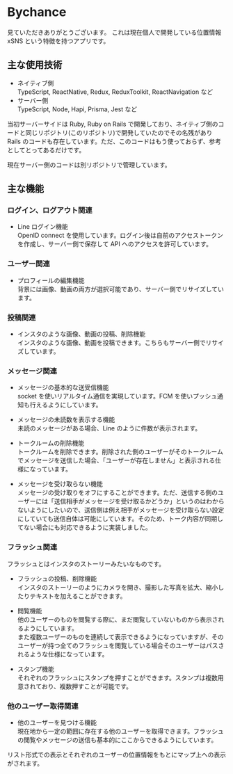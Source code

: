 # Bychance

見ていただきありがとうございます。
これは現在個人で開発している位置情報 xSNS という特徴を持つアプリです。<br />

## 主な使用技術

- ネイティブ側<br />
  TypeScript, ReactNative, Redux, ReduxToolkit, ReactNavigation など
- サーバー側<br />
  TypeScript, Node, Hapi, Prisma, Jest など

当初サーバーサイドは Ruby, Ruby on Rails で開発しており、ネイティブ側のコードと同じリポジトリ(このリポジトリ)で開発していたのでその名残があり Rails のコードも存在しています。ただ、このコードはもう使っておらず、参考としてとってあるだけです。

現在サーバー側のコードは別リポジトリで管理しています。

## 主な機能

### ログイン、ログアウト関連

- Line ログイン機能<br />
  OpenID connect を使用しています。ログイン後は自前のアクセストークンを作成し、サーバー側で保存して API へのアクセスを許可しています。

### ユーザー関連

- プロフィールの編集機能<br />
  背景には画像、動画の両方が選択可能であり、サーバー側でリサイズしています。

### 投稿関連

- インスタのような画像、動画の投稿、削除機能<br />
  インスタのような画像、動画を投稿できます。こちらもサーバー側でリサイズしています。

### メッセージ関連

- メッセージの基本的な送受信機能<br />
  socket を使いリアルタイム通信を実現しています。FCM を使いプッシュ通知も行えるようにしています。

- メッセージの未読数を表示する機能<br />
  未読のメッセージがある場合、Line のように件数が表示されます。

- トークルームの削除機能<br />
  トークルームを削除できます。削除された側のユーザーがそのトークルームでメッセージを送信した場合、「ユーザーが存在しません」と表示される仕様になっています。

- メッセージを受け取らない機能<br />
  メッセージの受け取りをオフにすることができます。ただ、送信する側のユーザーには「送信相手がメッセージを受け取るかどうか」というのはわからないようにしたいので、送信側は例え相手がメッセージを受け取らない設定にしていても送信自体は可能にしています。そのため、トーク内容が同期してない場合にも対応できるように実装しました。

### フラッシュ関連

フラッシュとはインスタのストーリーみたいなものです。

- フラッシュの投稿、削除機能<br />
  インスタのストーリーのようにカメラを開き、撮影した写真を拡大、縮小したりテキストを加えることができます。

- 閲覧機能<br />
  他のユーザーのものを閲覧する際に、まだ閲覧していないものから表示されるようにしています。<br />
  また複数ユーザーのものを連続して表示できるようになっていますが、そのユーザーが持つ全てのフラッシュを閲覧している場合そのユーザーはパスされるような仕様になっています。

- スタンプ機能<br />
  それぞれのフラッシュにスタンプを押すことができます。スタンプは複数用意されており、複数押すことが可能です。

### 他のユーザー取得関連

- 他のユーザーを見つける機能<br />
  現在地から一定の範囲に存在する他のユーザーを取得できます。フラッシュの閲覧やメッセージの送信も基本的にここからできるようにしています。<br />

リスト形式での表示とそれぞれのユーザーの位置情報をもとにマップ上への表示がされます。
